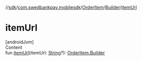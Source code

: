 //[sdk](../../../../index.md)/[com.swedbankpay.mobilesdk](../../index.md)/[OrderItem](../index.md)/[Builder](index.md)/[itemUrl](item-url.md)



# itemUrl  
[androidJvm]  
Content  
fun [itemUrl](item-url.md)(itemUrl: [String](https://kotlinlang.org/api/latest/jvm/stdlib/kotlin/-string/index.html)?): [OrderItem.Builder](index.md)  



